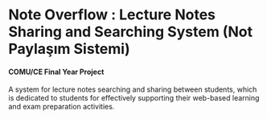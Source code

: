 # Note Overflow : Lecture Notes Sharing and Searching System (Not Paylaşım Sistemi)
#### COMU/CE Final Year Project 
A system for lecture notes searching and sharing between students, which is dedicated to students for effectively supporting their web-based learning and exam preparation activities.

